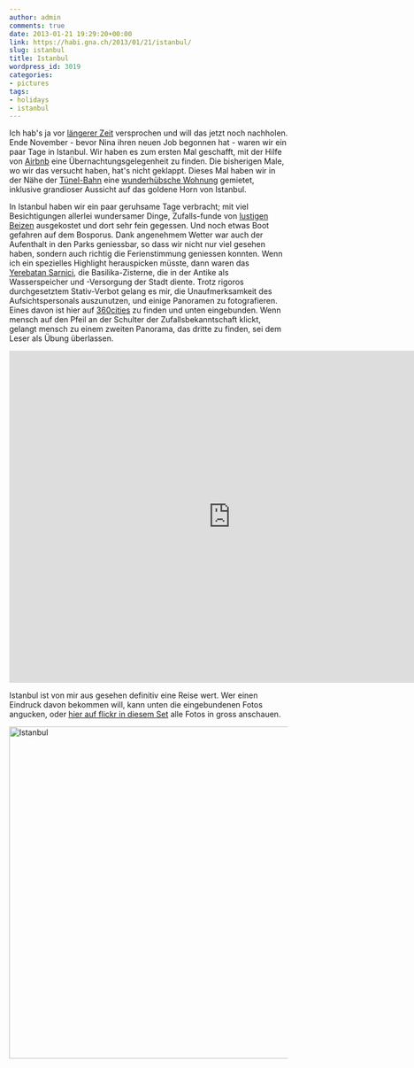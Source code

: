 ```yaml
---
author: admin
comments: true
date: 2013-01-21 19:29:20+00:00
link: https://habi.gna.ch/2013/01/21/istanbul/
slug: istanbul
title: Istanbul
wordpress_id: 3019
categories:
- pictures
tags:
- holidays
- istanbul
---
```


Ich hab's ja vor [längerer Zeit](https://habi.gna.ch/2012/12/01/mein-foto-fur-die-nzz/) versprochen und will das jetzt noch nachholen.
Ende November - bevor Nina ihren neuen Job begonnen hat - waren wir ein paar Tage in Istanbul.
Wir haben es zum ersten Mal geschafft, mit der Hilfe von [Airbnb](https://www.airbnb.com/) eine Übernachtungsgelegenheit zu finden.
Die bisherigen Male, wo wir das versucht haben, hat's nicht geklappt.
Dieses Mal haben wir in der Nähe der [Tünel-Bahn](https://de.wikipedia.org/wiki/T%C3%BCnel) eine [wunderhübsche Wohnung](https://www.airbnb.com/rooms/645976) gemietet, inklusive grandioser Aussicht auf das goldene Horn von Istanbul.

In Istanbul haben wir ein paar geruhsame Tage verbracht; mit viel Besichtigungen allerlei wundersamer Dinge, Zufalls-funde von [lustigen](http://www.tripadvisor.com/Restaurant_Review-g293974-d1028245-Reviews-Lokanta_helvetia-Istanbul.html) [Beizen](http://www.acikmutfak.org/) ausgekostet und dort sehr fein gegessen.
Und noch etwas Boot gefahren auf dem Bosporus.
Dank angenehmem Wetter war auch der Aufenthalt in den Parks geniessbar, so dass wir nicht nur viel gesehen haben, sondern auch richtig die Ferienstimmung geniessen konnten.
Wenn ich ein spezielles Highlight herauspicken müsste, dann waren das [Yerebatan Sarnici](https://de.wikipedia.org/wiki/Cisterna_Basilica), die Basilika-Zisterne, die in der Antike als Wasserspeicher und -Versorgung der Stadt diente.
Trotz rigoros durchgesetztem Stativ-Verbot gelang es mir, die Unaufmerksamkeit des Aufsichtspersonals auszunutzen, und einige Panoramen zu fotografieren.
Eines davon ist hier auf [360cities](http://www.360cities.net/image/turkey-istanbul-basilicacystern2) zu finden und unten eingebunden.
Wenn mensch auf den Pfeil an der Schulter der Zufallsbekanntschaft klickt, gelangt mensch zu einem zweiten Panorama, das dritte zu finden, sei dem Leser als Übung überlassen.

<iframe src="https://www.360cities.net/contributor_embed_iframe/8c208d6cfe/turkey-istanbul-basilicacystern2" width="800" height="600" frameborder="0" bgcolor="#000000" target="_blank" allowfullscreen webkitallowfullscreen mozallowfullscreen ></iframe>

Istanbul ist von mir aus gesehen definitiv eine Reise wert. Wer einen Eindruck davon bekommen will, kann unten die eingebundenen Fotos angucken, oder [hier auf flickr in diesem Set](https://www.flickr.com/photos/habi/sets/72157632180912796/) alle Fotos in gross anschauen.

<a data-flickr-embed="true" href="https://www.flickr.com/photos/habi/albums/72157632180912796" title="Istanbul"><img src="https://live.staticflickr.com/8057/8247425893_51e7fde266_z.jpg" width="800" height="600" alt="Istanbul"></a><script async src="//embedr.flickr.com/assets/client-code.js" charset="utf-8"></script>
